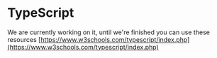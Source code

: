 # TypeScript

We are currently working on it, until we're finished you can use these resources [https://www.w3schools.com/typescript/index.php](https://www.w3schools.com/typescript/index.php)
